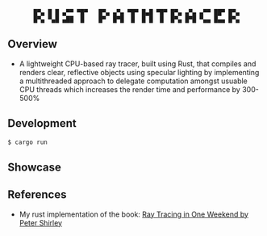 <div align="center">

```
 █▀▄ █ █ ▄▀▀ ▀█▀   █▀▄ ▄▀▄ ▀█▀ █▄█ ▀█▀ █▀▄ ▄▀▄ ▄▀▀ ██▀ █▀▄
 █▀▄ ▀▄█ ▄██  █    █▀  █▀█  █  █ █  █  █▀▄ █▀█ ▀▄▄ █▄▄ █▀▄
```
</div>

## Overview
- A lightweight CPU-based ray tracer, built using Rust, that compiles and renders clear, 
reflective objects using specular lighting by implementing a multithreaded approach to 
delegate computation amongst usuable CPU threads which increases the render time and performance by 300-500%

## Development
```sh
$ cargo run
```

## Showcase


## References
- My rust implementation of the book: 
<a href="https://raytracing.github.io/books/RayTracingInOneWeekend.html"> Ray Tracing in One Weekend by Peter Shirley </a>

